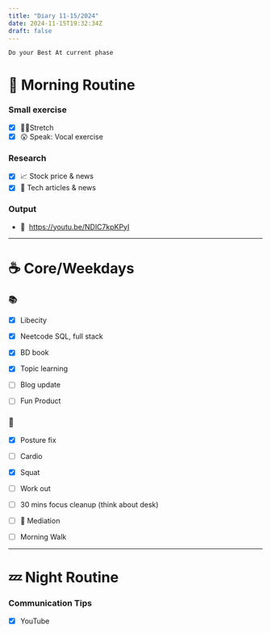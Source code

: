 ```yaml
---
title: "Diary 11-15/2024"  
date: 2024-11-15T19:32:34Z
draft: false
---
```


```tsx
Do your Best At current phase
```

# 🍳 Morning Routine

### Small exercise

- [x]  🧎‍♀️Stretch
- [x]  😮 Speak: Vocal exercise

### Research

- [x]  📈 Stock price & news
- [x]  👾 Tech articles & news

### Output

- 🎥  https://youtu.be/NDlC7kpKPyI

---

# ☕ Core/Weekdays

### 📚

- [x]  Libecity
- [x]  Neetcode SQL, full stack
- [x]  BD  book

- [x]  Topic learning
- [ ]  Blog update
- [ ]  Fun Product

### 💪

- [x]  Posture fix
- [ ]  Cardio
- [x]  Squat
- [ ]  Work out

- [ ]  30 mins focus cleanup (think about desk)
- [ ]  🧘 Mediation
- [ ]  Morning Walk

---

# 💤 Night Routine

### Communication Tips

- [x]  YouTube
